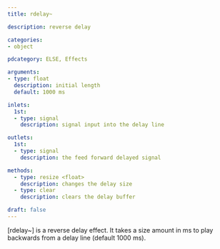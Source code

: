 ```yaml
---
title: rdelay~

description: reverse delay 

categories:
- object

pdcategory: ELSE, Effects

arguments:
- type: float
  description: initial length
  default: 1000 ms

inlets:
  1st:
  - type: signal
    description: signal input into the delay line

outlets:
  1st:
  - type: signal
    description: the feed forward delayed signal

methods:
  - type: resize <float>
    description: changes the delay size
  - type: clear
    description: clears the delay buffer

draft: false
---
```


[rdelay~] is a reverse delay effect. It takes a size amount in ms to play backwards from a delay line (default 1000 ms).
